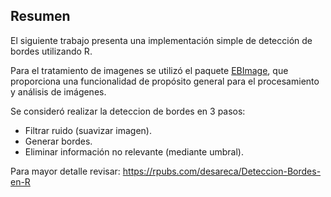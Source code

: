## Resumen

El siguiente trabajo presenta una implementación simple de detección de bordes utilizando R.

Para el tratamiento de imagenes se utilizó el paquete [EBImage](https://www.bioconductor.org/packages/devel/bioc/vignettes/EBImage/inst/doc/EBImage-introduction.html), que proporciona una funcionalidad de propósito general para el procesamiento y análisis de imágenes.

Se consideró realizar la deteccion de bordes en 3 pasos:

- Filtrar ruido (suavizar imagen).
- Generar bordes.
- Eliminar información no relevante (mediante umbral).

Para mayor detalle revisar: https://rpubs.com/desareca/Deteccion-Bordes-en-R

